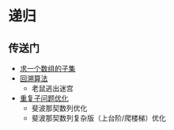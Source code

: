 # 递归

## 传送门

- [求一个数组的子集](./subsets.js)
- [回溯算法](./backtracking.md)
  - 老鼠逃出迷宫
- [重复子问题优化](./repeat-subproblem-optimization.md)
  - 斐波那契数列优化
  - 斐波那契数列复杂版（上台阶/爬楼梯）优化